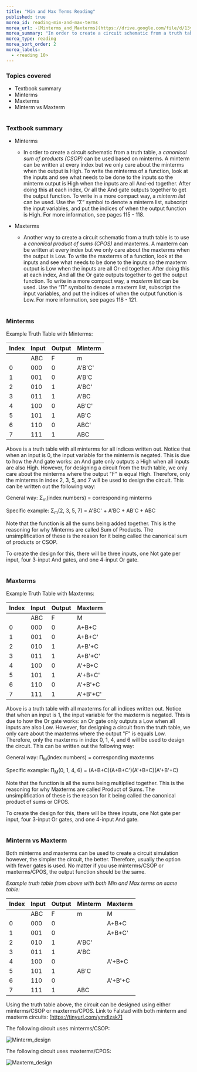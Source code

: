 ```yaml
---
title: "Min and Max Terms Reading"
published: true
morea_id: reading-min-and-max-terms
morea_url: -[Minterms_and_Maxterms](https://drive.google.com/file/d/13ykVfLJ93eI178MYQBgNGcVIeeTTjnOO/view?usp=sharing)
morea_summary: "In order to create a circuit schematic from a truth table, a _canonical sum of products (CSOP)_ can be used based on minterms. A minterm can be written at every index but we only care about the minterms when the output is High. To write the minterms of a function, look at the inputs and see what needs to be done to the inputs so the minterm output is High when the inputs are all And-ed together. After doing this at each index, Or all the And gate outputs together to get the output function. To write in a more compact way, a _minterm list_ can be used. Use the “Σ” symbol to denote a minterm list, subscript the input variables, and put the indices of when the output function is High. Another way to create a circuit schematic from a truth table is to use a _canonical product of sums (CPOS)_  and maxterms. A maxterm can be written at every index but we only care about the maxterms when the output is Low. To write the maxterms of a function, look at the inputs and see what needs to be done to the inputs so the maxterm output is Low when the inputs are all Or-ed together. After doing this at each index, And all the Or gate outputs together to get the output function. To write in a more compact way, a _maxterm list_ can be used. Use the “Π” symbol to denote a maxterm list, subscript the input variables, and put the indices of when the output function is Low. For more information, see pages 115 - 121."
morea_type: reading
morea_sort_order: 2
morea_labels:
  - <reading 10>
---
```


### Topics covered

* Textbook summary
* Minterms
* Maxterms
* Minterm vs Maxterm

#
### Textbook summary

* Minterms
  * In order to create a circuit schematic from a truth table, a _canonical sum of products (CSOP)_ can be used based on minterms. A minterm can be written at every index but we only care about the minterms when the output is High. To write the minterms of a function, look at the inputs and see what needs to be done to the inputs so the minterm output is High when the inputs are all And-ed together. After doing this at each index, Or all the And gate outputs together to get the output function. To write in a more compact way, a _minterm list_ can be used. Use the “Σ” symbol to denote a minterm list, subscript the input variables, and put the indices of when the output function is High. For more information, see pages 115 - 118.

* Maxterms
  * Another way to create a circuit schematic from a truth table is to use a _canonical product of sums (CPOS)_  and maxterms. A maxterm can be written at every index but we only care about the maxterms when the output is Low. To write the maxterms of a function, look at the inputs and see what needs to be done to the inputs so the maxterm output is Low when the inputs are all Or-ed together. After doing this at each index, And all the Or gate outputs together to get the output function. To write in a more compact way, a _maxterm list_ can be used. Use the “Π” symbol to denote a maxterm list, subscript the input variables, and put the indices of when the output function is Low. For more information, see pages 118 - 121.


#
### Minterms

Example Truth Table with Minterms:

|Index|Input|Output|Minterm|
|-|-|-|-|
|     |ABC  |F     |m|
|0|000|0|A'B'C'|
|1|001|0|A'B'C|
|2|010|1|A'BC'|
|3|011|1|A'BC|
|4|100|0|AB'C'|
|5|101|1|AB'C|
|6|110|0|ABC'|
|7|111|1|ABC|

Above is a truth table with all minterms for all indices written out. Notice that when an input is 0, the input variable for the minterm is negated. This is due to how the And gate works: an And gate only outputs a High when all inputs are also High. However, for designing a circuit from the truth table, we only care about the minterms where the output "F" is equal High. Therefore, only the minterms in index 2, 3, 5, and 7 will be used to design the circuit. This can be written out the following way:

  General way: Σ<sub>m</sub>(index numbers) = corresponding minterms

  Specific example: Σ<sub>m</sub>(2, 3, 5, 7) = A'BC' + A'BC + AB'C + ABC

Note that the function is all the sums being added together. This is the reasoning for why Minterms are called Sum of Products. The unsimplification of these is the reason for it being called the canonical sum of products or CSOP.

To create the design for this, there will be three inputs, one Not gate per input, four 3-input And gates, and one 4-input Or gate.



#
### Maxterms

Example Truth Table with Maxterms:

|Index|Input|Output|Maxterm|
|-|-|-|-|
|     |ABC  |F     |M|
|0|000|0|A+B+C|
|1|001|0|A+B+C'|
|2|010|1|A+B'+C|
|3|011|1|A+B'+C'|
|4|100|0|A'+B+C|
|5|101|1|A'+B+C'|
|6|110|0|A'+B'+C|
|7|111|1|A'+B'+C'|

Above is a truth table with all maxterms for all indices written out. Notice that when an input is 1, the input variable for the maxterm is negated. This is due to how the Or gate works: an Or gate only outputs a Low when all inputs are also Low. However, for designing a circuit from the truth table, we only care about the maxterms where the output "F" is equals Low. Therefore, only the maxterms in index 0, 1, 4, and 6 will be used to design the circuit. This can be written out the following way:

  General way: Π<sub>M</sub>(index numbers) = corresponding maxterms

  Specific example: Π<sub>M</sub>(0, 1, 4, 6) = (A+B+C)(A+B+C')(A'+B+C)(A'+B'+C)

Note that the function is all the sums being multiplied together. This is the reasoning for why Maxterms are called Product of Sums. The unsimplification of these is the reason for it being called the canonical product of sums or CPOS.

To create the design for this, there will be three inputs, one Not gate per input, four 3-input Or gates, and one 4-input And gate.


#
### Minterm vs Maxterm

Both minterms and maxterms can be used to create a circuit simulation however, the simpler the circuit, the better. Therefore, usually the option with fewer gates is used. No matter if you use minterms/CSOP or maxterms/CPOS, the output function should be the same.

_Example truth table from above with both Min and Max terms on same table:_

|Index|Input|Output|Minterm|Maxterm|
|-|-|-|-|-|
|     |ABC  |F     |m|M|
|0|000|0||A+B+C|
|1|001|0||A+B+C'|
|2|010|1|A'BC'||
|3|011|1|A'BC||
|4|100|0||A'+B+C|
|5|101|1|AB'C||
|6|110|0||A'+B'+C|
|7|111|1|ABC||

Using the truth table above, the circuit can be designed using either minterms/CSOP or maxterms/CPOS. Link to Falstad with both minterm and maxterm circuits: [https://tinyurl.com/ymdlzsk7]

The following circuit uses minterms/CSOP:

![Minterm_design](https://github.com/tarynlt/Logic-Gates-Truth-Tables-Min-and-Max-Terms/assets/131204960/075ffe05-e5ff-462b-9cf8-c7e50299d534)


The following circuit uses maxterms/CPOS:

![Maxterm_design](https://github.com/tarynlt/Logic-Gates-Truth-Tables-Min-and-Max-Terms/assets/131204960/0a570dbb-b854-439c-ac38-da409df4b8ab)


